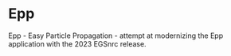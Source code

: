 # Epp
Epp - Easy Particle Propagation - attempt at modernizing the Epp application with the 2023 EGSnrc release.
